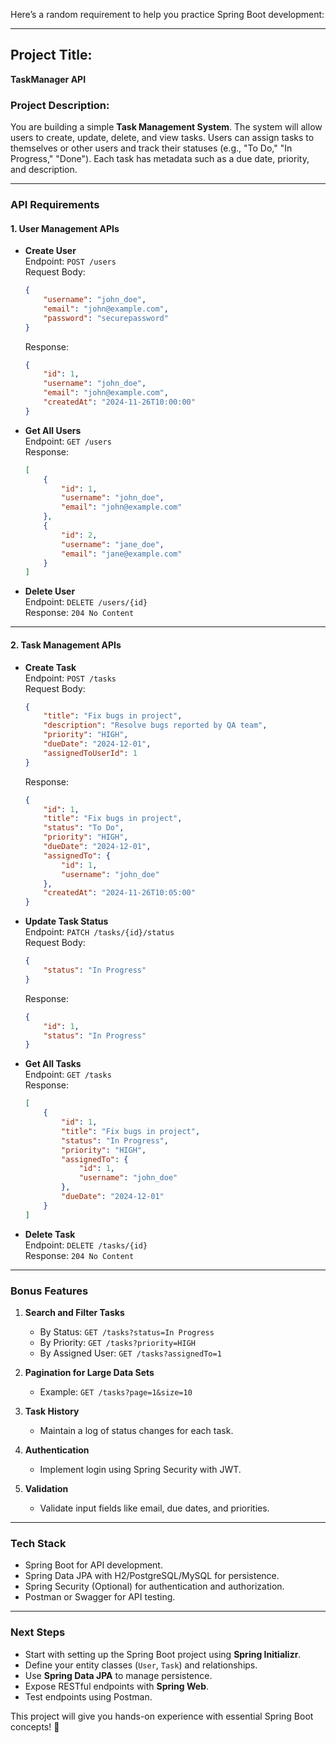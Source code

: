 Here’s a random requirement to help you practice Spring Boot development:

---

## **Project Title:**
**TaskManager API**

### **Project Description:**
You are building a simple **Task Management System**. The system will allow users to create, update, delete, and view tasks. Users can assign tasks to themselves or other users and track their statuses (e.g., "To Do," "In Progress," "Done"). Each task has metadata such as a due date, priority, and description.

---

### **API Requirements**

#### **1. User Management APIs**
- **Create User**  
  Endpoint: `POST /users`  
  Request Body:
  ```json
  {
      "username": "john_doe",
      "email": "john@example.com",
      "password": "securepassword"
  }
  ```
  Response:
  ```json
  {
      "id": 1,
      "username": "john_doe",
      "email": "john@example.com",
      "createdAt": "2024-11-26T10:00:00"
  }
  ```

- **Get All Users**  
  Endpoint: `GET /users`  
  Response:
  ```json
  [
      {
          "id": 1,
          "username": "john_doe",
          "email": "john@example.com"
      },
      {
          "id": 2,
          "username": "jane_doe",
          "email": "jane@example.com"
      }
  ]
  ```

- **Delete User**  
  Endpoint: `DELETE /users/{id}`  
  Response: `204 No Content`

---

#### **2. Task Management APIs**
- **Create Task**  
  Endpoint: `POST /tasks`  
  Request Body:
  ```json
  {
      "title": "Fix bugs in project",
      "description": "Resolve bugs reported by QA team",
      "priority": "HIGH",
      "dueDate": "2024-12-01",
      "assignedToUserId": 1
  }
  ```
  Response:
  ```json
  {
      "id": 1,
      "title": "Fix bugs in project",
      "status": "To Do",
      "priority": "HIGH",
      "dueDate": "2024-12-01",
      "assignedTo": {
          "id": 1,
          "username": "john_doe"
      },
      "createdAt": "2024-11-26T10:05:00"
  }
  ```

- **Update Task Status**  
  Endpoint: `PATCH /tasks/{id}/status`  
  Request Body:
  ```json
  {
      "status": "In Progress"
  }
  ```
  Response:
  ```json
  {
      "id": 1,
      "status": "In Progress"
  }
  ```

- **Get All Tasks**  
  Endpoint: `GET /tasks`  
  Response:
  ```json
  [
      {
          "id": 1,
          "title": "Fix bugs in project",
          "status": "In Progress",
          "priority": "HIGH",
          "assignedTo": {
              "id": 1,
              "username": "john_doe"
          },
          "dueDate": "2024-12-01"
      }
  ]
  ```

- **Delete Task**  
  Endpoint: `DELETE /tasks/{id}`  
  Response: `204 No Content`

---

### **Bonus Features**
1. **Search and Filter Tasks**
    - By Status: `GET /tasks?status=In Progress`
    - By Priority: `GET /tasks?priority=HIGH`
    - By Assigned User: `GET /tasks?assignedTo=1`

2. **Pagination for Large Data Sets**
    - Example: `GET /tasks?page=1&size=10`

3. **Task History**
    - Maintain a log of status changes for each task.

4. **Authentication**
    - Implement login using Spring Security with JWT.

5. **Validation**
    - Validate input fields like email, due dates, and priorities.

---

### **Tech Stack**
- Spring Boot for API development.
- Spring Data JPA with H2/PostgreSQL/MySQL for persistence.
- Spring Security (Optional) for authentication and authorization.
- Postman or Swagger for API testing.

---

### **Next Steps**
- Start with setting up the Spring Boot project using **Spring Initializr**.
- Define your entity classes (`User`, `Task`) and relationships.
- Use **Spring Data JPA** to manage persistence.
- Expose RESTful endpoints with **Spring Web**.
- Test endpoints using Postman.

This project will give you hands-on experience with essential Spring Boot concepts! 🚀